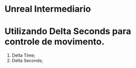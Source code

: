# Unreal Intermediario

# Utilizando Delta Seconds para controle de movimento.

1. Delta Time;
1. Delta Seconds;
